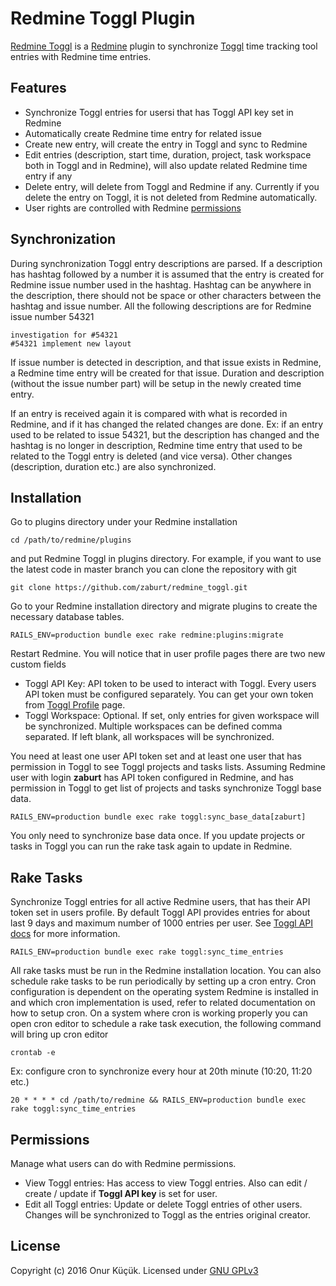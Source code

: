 
# Redmine Toggl Plugin

[Redmine Toggl](/) is a [Redmine](https://www.redmine.org) plugin to synchronize [Toggl](https://www.toggl.com) time tracking tool entries with Redmine time entries.


## Features

* Synchronize Toggl entries for usersi that has Toggl API key set in Redmine
* Automatically create Redmine time entry for related issue
* Create new entry, will create the entry in Toggl and sync to Redmine
* Edit entries (description, start time, duration, project, task workspace both in Toggl and in Redmine), will also update related Redmine time entry if any
* Delete entry, will delete from Toggl and Redmine if any. Currently if you delete the entry on Toggl, it is not deleted from Redmine automatically.
* User rights are controlled with Redmine [permissions](#permissions)


## Synchronization

During synchronization Toggl entry descriptions are parsed. If a description has hashtag followed by a number it is assumed that the entry is
created for Redmine issue number used in the hashtag. Hashtag can be anywhere in the description, there should not be space or other characters
between the hashtag and issue number. All the following descriptions are for Redmine issue number 54321

    investigation for #54321
    #54321 implement new layout

If issue number is detected in description, and that issue exists in Redmine, a Redmine time entry will be created for that issue. Duration
and description (without the issue number part) will be setup in the newly created time entry.

If an entry is received again it is compared with what is recorded in Redmine, and if it has changed the related changes are done.
Ex: if an entry used to be related to issue 54321, but the description has changed and the hashtag is no longer in description,
Redmine time entry that used to be related to the Toggl entry is deleted (and vice versa). Other changes (description, duration etc.)
are also synchronized.


## Installation

Go to plugins directory under your Redmine installation

```
cd /path/to/redmine/plugins
```

and put Redmine Toggl in plugins directory. For example, if you want to use the latest code in master branch you can clone the repository with git

```
git clone https://github.com/zaburt/redmine_toggl.git
```

Go to your Redmine installation directory and migrate plugins to create the necessary database tables.

```
RAILS_ENV=production bundle exec rake redmine:plugins:migrate
```

Restart Redmine. You will notice that in user profile pages there are two new custom fields

* Toggl API Key: API token to be used to interact with Toggl. Every users API token must be configured separately. You can get your own token from [Toggl Profile](https://toggl.com/app/profile) page.
* Toggl Workspace: Optional. If set, only entries for given workspace will be synchronized. Multiple workspaces can be defined comma separated. If left blank, all workspaces will be synchronized.

You need at least one user API token set and at least one user that has permission in Toggl to see Toggl projects and tasks lists.
Assuming Redmine user with login **zaburt** has API token configured in Redmine, and has permission in Toggl to get list of projects and tasks
synchronize Toggl base data.

```
RAILS_ENV=production bundle exec rake toggl:sync_base_data[zaburt]
```

You only need to synchronize base data once. If you update projects or tasks in Toggl you can run the rake task again to update in Redmine.


## Rake Tasks

Synchronize Toggl entries for all active Redmine users, that has their API token set in users profile. By default Toggl API provides entries for about last 9 days
and maximum number of 1000 entries per user. See [Toggl API docs](https://github.com/toggl/toggl_api_docs/blob/master/chapters/time_entries.md#get-time-entries-started-in-a-specific-time-range)
for more information.

```
RAILS_ENV=production bundle exec rake toggl:sync_time_entries
```

All rake tasks must be run in the Redmine installation location. You can also schedule rake tasks to be run periodically by setting up a cron entry. Cron configuration is dependent on
the operating system Redmine is installed in and which cron implementation is used, refer to related documentation on how to setup cron. On a system where cron is working properly you can open cron editor to schedule
a rake task execution, the following command will bring up cron editor

```
crontab -e
```

Ex: configure cron to synchronize every hour at 20th minute (10:20, 11:20 etc.)

```
20 * * * * cd /path/to/redmine && RAILS_ENV=production bundle exec rake toggl:sync_time_entries
```


## Permissions

Manage what users can do with Redmine permissions.

* View Toggl entries: Has access to view Toggl entries. Also can edit / create / update if **Toggl API key** is set for user.
* Edit all Toggl entries: Update or delete Toggl entries of other users. Changes will be synchronized to Toggl as the entries original creator.


## License

Copyright (c) 2016 Onur Küçük. Licensed under [GNU GPLv3](COPYING)


